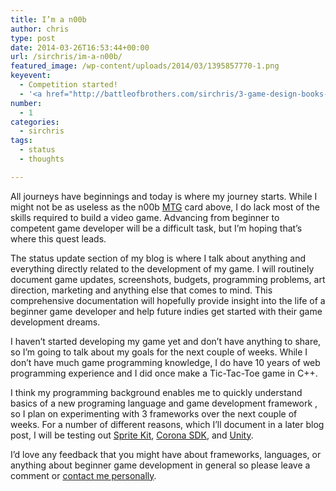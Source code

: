 ```yaml
---
title: I’m a n00b
author: chris
type: post
date: 2014-03-26T16:53:44+00:00
url: /sirchris/im-a-n00b/
featured_image: /wp-content/uploads/2014/03/1395857770-1.png
keyevent:
  - Competition started!
  - '<a href="http://battleofbrothers.com/sirchris/3-game-design-books-for-80">Bought 3 Books for $80.80</a>'
number:
  - 1
categories:
  - sirchris
tags:
  - status
  - thoughts

---
```

All journeys have beginnings and today is where my journey starts. While I might not be as useless as the n00b [MTG][1] card above, I do lack most of the skills required to build a video game. Advancing from beginner to competent game developer will be a difficult task, but I&#8217;m hoping that&#8217;s where this quest leads.
<!--more-->

The status update section of my blog is where I talk about anything and everything directly related to the development of my game. I will routinely document game updates, screenshots, budgets, programming problems, art direction, marketing and anything else that comes to mind. This comprehensive documentation will hopefully provide insight into the life of a beginner game developer and help future indies get started with their game development dreams.

I haven&#8217;t started developing my game yet and don&#8217;t have anything to share, so I&#8217;m going to talk about my goals for the next couple of weeks. While I don&#8217;t have much game programming knowledge, I do have 10 years of web programming experience and I did once make a Tic-Tac-Toe game in C++.

I think my programming background enables me to quickly understand basics of a new programing language and game development framework , so I plan on experimenting with 3 frameworks over the next couple of weeks. For a number of different reasons, which I&#8217;ll document in a later blog post, I will be testing out [Sprite Kit][2], [Corona SDK][3], and [Unity][4].

I&#8217;d love any feedback that you might have about frameworks, languages, or anything about beginner game development in general so please leave a comment or [contact me personally][5].

 [1]: http://www.wizards.com/Magic/tcg/newtomagic.aspx
 [2]: https://developer.apple.com/library/ios/documentation/GraphicsAnimation/Conceptual/SpriteKit_PG/Introduction/Introduction.html
 [3]: http://coronalabs.com/products/corona-sdk/
 [4]: http://unity3d.com/unity
 [5]: http://battleofbrothers.com/sirchris/contact
